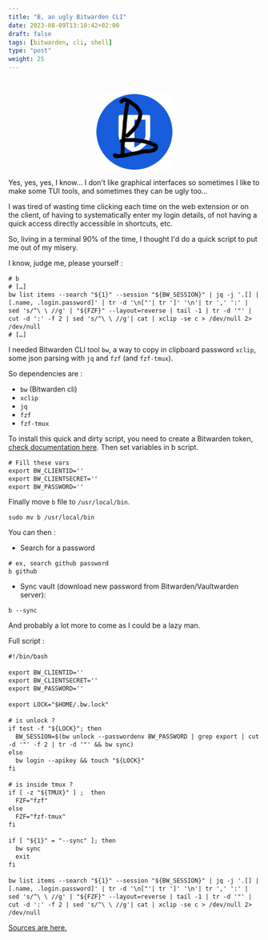 ```yaml
---
title: "B, an ugly Bitwarden CLI"
date: 2023-08-09T13:10:42+02:00
draft: false
tags: [bitwarden, cli, shell]
type: "post"
weight: 25
---
```

<br>
<p align="center">
    <img src="/images/b.png" width="30%">
</p>

Yes, yes, yes, I know… I don't like graphical interfaces so sometimes I like to make some TUI tools, and sometimes they can be ugly too…

I was tired of wasting time clicking each time on the web extension or on the client, of having to systematically enter my login details, of not having a quick access directly accessible in shortcuts, etc.

So, living in a terminal 90% of the time, I thought I'd do a quick script to put me out of my misery.

I know, judge me, please yourself :

``` shell
# b
# […]
bw list items --search "${1}" --session "${BW_SESSION}" | jq -j '.[] | [.name, .login.password]' | tr -d '\n["'| tr ']' '\n'| tr ',' ':' | sed 's/^\ \ //g' | "${FZF}" --layout=reverse | tail -1 | tr -d '"' | cut -d ':' -f 2 | sed 's/^\ \ //g'| cat | xclip -se c > /dev/null 2> /dev/null
# […]
```

I needed Bitwarden CLI tool `bw`, a way to copy in clipboard password `xclip`, some json parsing with `jq` and `fzf` (and `fzf-tmux`).

So dependencies are :
- `bw` (Bitwarden cli)
- `xclip`
- `jq`
- `fzf`
- `fzf-tmux`

To install this quick and dirty script, you need to create a Bitwarden token, [check documentation here](https://bitwarden.com/help/personal-api-key/).
Then set variables in b script.

```shell
# Fill these vars
export BW_CLIENTID=''
export BW_CLIENTSECRET=''
export BW_PASSWORD=''
```

Finally move `b` file to `/usr/local/bin`.
```shell
sudo mv b /usr/local/bin 
```

You can then :
- Search for a password
```shell
# ex, search github password
b github
```

- Sync vault (download new password from Bitwarden/Vaultwarden server):
```shell
b --sync
```

And probably a lot more to come as I could be a lazy man.

Full script :

```shell
#!/bin/bash

export BW_CLIENTID=''
export BW_CLIENTSECRET=''
export BW_PASSWORD=''

export LOCK="$HOME/.bw.lock"

# is unlock ?
if test -f "${LOCK}"; then
  BW_SESSION=$(bw unlock --passwordenv BW_PASSWORD | grep export | cut -d '"' -f 2 | tr -d '"' && bw sync)
else
  bw login --apikey && touch "${LOCK}"
fi

# is inside tmux ?
if [ -z "${TMUX}" ] ;  then
  FZF="fzf"
else 
  FZF="fzf-tmux"
fi

if [ "${1}" = "--sync" ]; then
  bw sync
  exit
fi

bw list items --search "${1}" --session "${BW_SESSION}" | jq -j '.[] | [.name, .login.password]' | tr -d '\n["'| tr ']' '\n'| tr ',' ':' | sed 's/^\ \ //g' | "${FZF}" --layout=reverse | tail -1 | tr -d '"' | cut -d ':' -f 2 | sed 's/^\ \ //g'| cat | xclip -se c > /dev/null 2> /dev/null
```
<a href="https://github.com/lebarondecharlus/b" target="_blank">Sources are here.</a>
